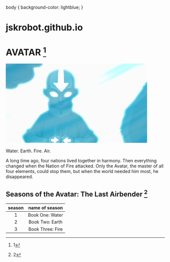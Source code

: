 body {
background-color: lightblue;
}
# jskrobot.github.io

# AVATAR [^1]
![avatar: the last airbender](avatar.jpg)

Water. Earth. Fire. Air.

A long time ago, four nations lived together in harmony. Then everything changed when the Nation of Fire attacked. Only the Avatar, the master of all four elements, could stop them, but when the world needed him most, he disappeared.



## Seasons of the Avatar: The Last Airbender [^2]
|season|name of season|
|:---------:|:---------:|
|1|Book One: Water|
|2|Book Two: Earth|
|3|Book Three: Fire|


[^1]: 1
[^2]: 2
